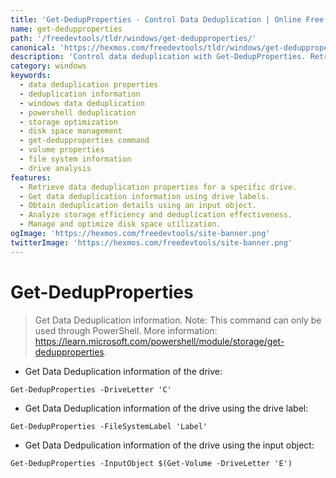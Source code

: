 ```yaml
---
title: 'Get-DedupProperties - Control Data Deduplication | Online Free DevTools by Hexmos'
name: get-dedupproperties
path: '/freedevtools/tldr/windows/get-dedupproperties/'
canonical: 'https://hexmos.com/freedevtools/tldr/windows/get-dedupproperties/'
description: 'Control data deduplication with Get-DedupProperties. Retrieve deduplication information, manage storage, and optimize disk space. Free online tool, no registration required.'
category: windows
keywords:
  - data deduplication properties
  - deduplication information
  - windows data deduplication
  - powershell deduplication
  - storage optimization
  - disk space management
  - get-dedupproperties command
  - volume properties
  - file system information
  - drive analysis
features:
  - Retrieve data deduplication properties for a specific drive.
  - Get data deduplication information using drive labels.
  - Obtain deduplication details using an input object.
  - Analyze storage efficiency and deduplication effectiveness.
  - Manage and optimize disk space utilization.
ogImage: 'https://hexmos.com/freedevtools/site-banner.png'
twitterImage: 'https://hexmos.com/freedevtools/site-banner.png'
---
```


# Get-DedupProperties

> Get Data Deduplication information.
> Note: This command can only be used through PowerShell.
> More information: <https://learn.microsoft.com/powershell/module/storage/get-dedupproperties>.

- Get Data Deduplication information of the drive:

`Get-DedupProperties -DriveLetter 'C'`

- Get Data Deduplication information of the drive using the drive label:

`Get-DedupProperties -FileSystemLabel 'Label'`

- Get Data Dedpulication information of the drive using the input object:

`Get-DedupProperties -InputObject $(Get-Volume -DriveLetter 'E')`
